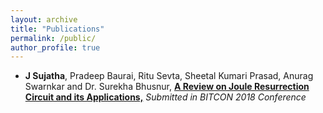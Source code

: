 ```yaml
---
layout: archive
title: "Publications"
permalink: /public/
author_profile: true
---
```


* **J Sujatha**, Pradeep Baurai, Ritu Sevta, Sheetal Kumari Prasad, Anurag Swarnkar and Dr. Surekha Bhusnur, <a href='http://www.ijamtes.org/gallery/11%20conf-eee.pdf'> **A Review on Joule Resurrection Circuit and its Applications,**</a> *Submitted in BITCON 2018 Conference*
